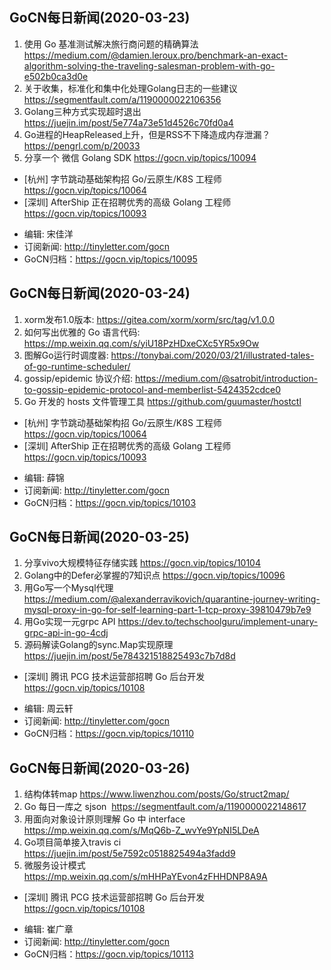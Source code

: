## GoCN每日新闻(2020-03-23)

1. 使用 Go 基准测试解决旅行商问题的精确算法 https://medium.com/@damien.leroux.pro/benchmark-an-exact-algorithm-solving-the-traveling-salesman-problem-with-go-e502b0ca3d0e
2. 关于收集，标准化和集中化处理Golang日志的一些建议 https://segmentfault.com/a/1190000022106356
3. Golang三种方式实现超时退出 https://juejin.im/post/5e774a73e51d4526c70fd0a4
4. Go进程的HeapReleased上升，但是RSS不下降造成内存泄漏？ https://pengrl.com/p/20033
5. 分享一个 微信 Golang SDK https://gocn.vip/topics/10094

* [杭州] 字节跳动基础架构招 Go/云原生/K8S 工程师 https://gocn.vip/topics/10064
* [深圳] AfterShip 正在招聘优秀的高级 Golang 工程师 https://gocn.vip/topics/10093

- 编辑: 宋佳洋
- 订阅新闻: http://tinyletter.com/gocn
- GoCN归档：https://gocn.vip/topics/10095

## GoCN每日新闻(2020-03-24)

1. xorm发布1.0版本: https://gitea.com/xorm/xorm/src/tag/v1.0.0  
2. 如何写出优雅的 Go 语言代码: https://mp.weixin.qq.com/s/yiU18PzHDxeCXc5YR5x9Ow
3. 图解Go运行时调度器: https://tonybai.com/2020/03/21/illustrated-tales-of-go-runtime-scheduler/ 
4. gossip/epidemic 协议介绍: https://medium.com/@satrobit/introduction-to-gossip-epidemic-protocol-and-memberlist-5424352cdce0
5. Go 开发的 hosts 文件管理工具 https://github.com/guumaster/hostctl

* [杭州] 字节跳动基础架构招 Go/云原生/K8S 工程师 https://gocn.vip/topics/10064
* [深圳] AfterShip 正在招聘优秀的高级 Golang 工程师 https://gocn.vip/topics/10093

- 编辑: 薛锦
- 订阅新闻: http://tinyletter.com/gocn
- GoCN归档：https://gocn.vip/topics/10103


## GoCN每日新闻(2020-03-25)

1. 分享vivo大规模特征存储实践 https://gocn.vip/topics/10104
2. Golang中的Defer必掌握的7知识点 https://gocn.vip/topics/10096
3. 用Go写一个Mysql代理 https://medium.com/@alexanderravikovich/quarantine-journey-writing-mysql-proxy-in-go-for-self-learning-part-1-tcp-proxy-39810479b7e9
4. 用Go实现一元grpc API https://dev.to/techschoolguru/implement-unary-grpc-api-in-go-4cdj
5. 源码解读Golang的sync.Map实现原理 https://juejin.im/post/5e784321518825493c7b7d8d

* [深圳] 腾讯 PCG 技术运营部招聘 Go 后台开发 https://gocn.vip/topics/10108

- 编辑: 周云轩
- 订阅新闻: http://tinyletter.com/gocn
- GoCN归档：https://gocn.vip/topics/10110

## GoCN每日新闻(2020-03-26)

1.  结构体转map https://www.liwenzhou.com/posts/Go/struct2map/
2.  Go 每日一库之 sjson  https://segmentfault.com/a/1190000022148617
3.  用面向对象设计原则理解 Go 中 interface  https://mp.weixin.qq.com/s/MqQ6b-Z_wvYe9YpNI5LDeA
4. Go项目简单接入travis ci  https://juejin.im/post/5e7592c0518825494a3fadd9
5.  微服务设计模式  https://mp.weixin.qq.com/s/mHHPaYEvon4zFHHDNP8A9A
* [深圳] 腾讯 PCG 技术运营部招聘 Go 后台开发 https://gocn.vip/topics/10108

- 编辑: 崔广章
- 订阅新闻: http://tinyletter.com/gocn
- GoCN归档：https://gocn.vip/topics/10113
